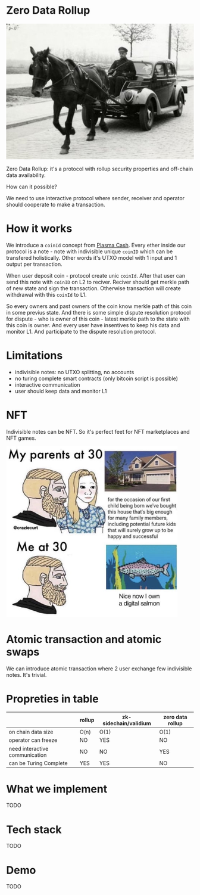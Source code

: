 # Zero Data Rollup

![NFT](imgs/horsecar.jpeg)

Zero Data Rollup: it's a protocol with rollup security properties and off-chain data availability. 

How can it possible?

We need to use interactive protocol where sender, receiver and operator should cooperate to make a transaction.

# How it works

We introduce a `coinId` concept from [Plasma Cash](https://ethresear.ch/t/plasma-cash-plasma-with-much-less-per-user-data-checking/1298). Every ether inside our protocol is a note - note with indivisible unique `coinID` which can be transfered holistically. Other words it's UTXO model with 1 input and 1 output per transaction.

When user deposit coin - protocol create unic `coinId`. After that user can send this note with `coinID` on L2 to reciver. Reciver should get merkle path of new state and sign the transaction. Otherwise transaction will create withdrawal with this `coinId` to L1.

So every owners and past owners of the coin know merkle path of this coin in some previus state. And there is some simple dispute resolution protocol for dispute - who is owner of this coin - latest merkle path to the state with this coin is owner. And every user have insentives to keep his data and monitor L1. And participate to the dispute resolution protocol.

# Limitations

- indivisible notes: no UTXO splitting, no accounts
- no turing complete smart contracts (only bitcoin script is possible)
- interactive communication
- user should keep data and monitor L1

# NFT

Indivisible notes can be NFT. So it's perfect feet for NFT marketplaces and NFT games.

![NFT](imgs/nft.jpeg)

# Atomic transaction and atomic swaps

We can introduce atomic transaction where 2 user exchange few indivisible notes. It's trivial.

# Propreties in table

|                                | rollup | zk-sidechain/validium | zero data rollup |
|--------------------------------|--------|-----------------------|------------------|
| on chain data size             | O(n)   | O(1)                  | O(1)             |
| operator can freeze            | NO     | YES                   | NO               |
| need interactive communication | NO     | NO                    | YES              |
| can be Turing Complete         | YES    | YES                   | NO               |

# What we implement

TODO

# Tech stack

TODO

# Demo

TODO